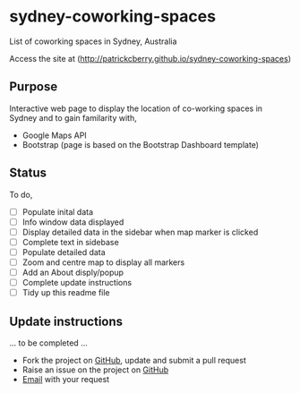 # sydney-coworking-spaces
List of coworking spaces in Sydney, Australia

Access the site at (http://patrickcberry.github.io/sydney-coworking-spaces)

## Purpose
Interactive web page to display the location of co-working spaces in Sydney and 
to gain familarity with,
+ Google Maps API
+ Bootstrap (page is based on the Bootstrap Dashboard template)

## Status

To do,
- [ ] Populate inital data 
- [ ] Info window data displayed
- [ ] Display detailed data in the sidebar when map marker is clicked
- [ ] Complete text in sidebase
- [ ] Populate detailed data
- [ ] Zoom and centre map to display all markers
- [ ] Add an About disply/popup
- [ ] Complete update instructions
- [ ] Tidy up this readme file

## Update instructions

... to be completed ...
+ Fork the project on [GitHub](https://github.com/patrickcberry/sydney-coworking-spaces), update and submit a pull request
+ Raise an issue on the project on [GitHub](https://github.com/patrickcberry/sydney-coworking-spaces/issues)
+ [Email](@patrickcberry) with your request


